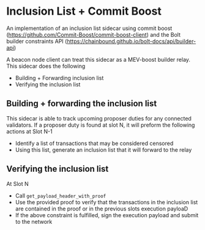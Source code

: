 # Inclusion List + Commit Boost

An implementation of an inclusion list sidecar using commit boost (https://github.com/Commit-Boost/commit-boost-client) and the Bolt builder constraints API (https://chainbound.github.io/bolt-docs/api/builder-api)

A beacon node client can treat this sidecar as a MEV-boost builder relay. This sidecar does the following

- Building + Forwarding inclusion list
- Verifying the inclusion list

## Building + forwarding the inclusion list

This sidecar is able to track upcoming proposer duties for any connected validators. If a proposer duty is found at slot N, it will preform the following actions at Slot N-1

- Identify a list of transactions that may be considered censored
- Using this list, generate an inclusion list that it will forward to the relay


## Verifying the inclusion list

At Slot N

- Call `get_payload_header_with_proof`
- Use the provided proof to verify that the transactions in the inclusion list are contained in the proof or in the previous slots execution payloaD
- If the above constraint is fulfilled, sign the execution payload and submit to the network 
